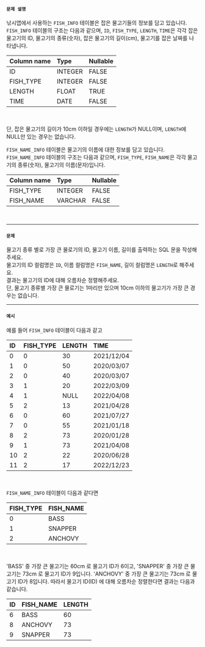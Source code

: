 #### `문제 설명`

낚시앱에서 사용하는 `FISH_INFO` 테이블은 잡은 물고기들의 정보를 담고 있습니다. `FISH_INFO` 테이블의 구조는 다음과 같으며, `ID`, `FISH_TYPE`, `LENGTH`, `TIME`은 각각 잡은 물고기의 ID, 물고기의 종류(숫자), 잡은 물고기의 길이(cm), 물고기를 잡은 날짜를 나타냅니다.
<br>

|Column name|Type|Nullable|
|:--|:--|:--|
|ID|INTEGER|FALSE|
|FISH_TYPE|INTEGER|FALSE|
|LENGTH|FLOAT|TRUE|
|TIME|DATE|FALSE|
<br>

단, 잡은 물고기의 길이가 10cm 이하일 경우에는 `LENGTH`가 NULL이며, `LENGTH`에 NULL만 있는 경우는 없습니다.
<br>

`FISH_NAME_INFO` 테이블은 물고기의 이름에 대한 정보를 담고 있습니다. `FISH_NAME_INFO` 테이블의 구조는 다음과 같으며, `FISH_TYPE`, `FISH_NAME`은 각각 물고기의 종류(숫자), 물고기의 이름(문자)입니다.
<br>

|Column name|Type|Nullable|
|:--|:--|:--|
|FISH_TYPE|INTEGER|FALSE|
|FISH_NAME|VARCHAR|FALSE|
<br>

<hr>

#### `문제`

물고기 종류 별로 가장 큰 물로기의 ID, 물고기 이름, 길이를 출력하는 SQL 문을 작성해주세요.
<br>
물고기의 ID 컬럼명은 `ID`, 이름 컬럼명은 `FISH_NAME`, 길이 컬럼명은 `LENGTH`로 해주세요.
<br>
결과는 물고기의 ID에 대해 오름차순 정렬해주세요.
<br>
단, 물고기 종류별 가장 큰 물로기는 1마리만 있으며 10cm 이하의 물고기가 가장 큰 경우는 없습니다.

<hr>

#### `예시`

예를 들어 `FISH_INFO` 테이블이 다음과 같고

|ID|FISH_TYPE|LENGTH|TIME|
|:--|:--|:--|:--|
|0|0|30|2021/12/04|
|1|0|50|2020/03/07|
|2|0|40|2020/03/07|
|3|1|20|2022/03/09|
|4|1|NULL|2022/04/08|
|5|2|13|2021/04/28|
|6|0|60|2021/07/27|
|7|0|55|2021/01/18|
|8|2|73|2020/01/28|
|9|1|73|2021/04/08|
|10|2|22|2020/06/28|
|11|2|17|2022/12/23|
<br>

`FISH_NAME_INFO` 테이블이 다음과 같다면

|FISH_TYPE|FISH_NAME|
|:--|:--|
|0|BASS|
|1|SNAPPER|
|2|ANCHOVY|
<br>

'BASS' 중 가장 큰 물고기는 60cm 로 물고기 ID가 6이고, 'SNAPPER' 중 가장 큰 물고기는 73cm 로 물고기 ID가 9입니다. 'ANCHOVY' 중 가장 큰 물고기는 73cm 로 물고기 ID가 8입니다. 따라서 물고기 ID(ID) 에 대해 오름차순 정렬한다면 결과는 다음과 같습니다.

|ID|FISH_NAME|LENGTH|
|:--|:--|:--|
|6|BASS|60|
|8|ANCHOVY|73|
|9|SNAPPER|73|
<br>